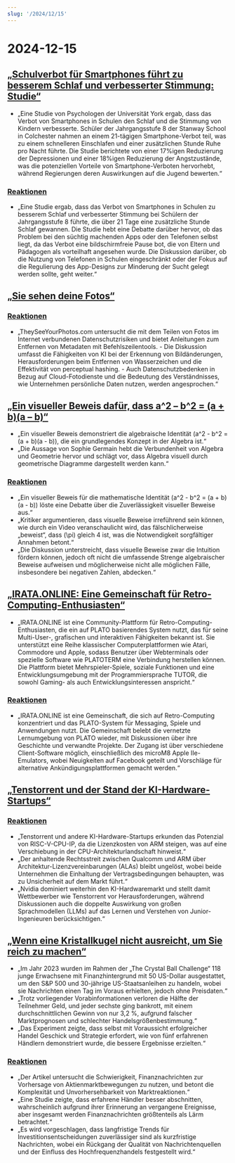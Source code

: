 ```yaml
---
slug: '/2024/12/15'
---
```


# 2024-12-15

## [„Schulverbot für Smartphones führt zu besserem Schlaf und verbesserter Stimmung: Studie“](https://www.york.ac.uk/news-and-events/news/2024/research/school-smartphone-ban-better-sleep/)

- „Eine Studie von Psychologen der Universität York ergab, dass das Verbot von Smartphones in Schulen den Schlaf und die Stimmung von Kindern verbesserte. Schüler der Jahrgangsstufe 8 der Stanway School in Colchester nahmen an einem 21-tägigen Smartphone-Verbot teil, was zu einem schnelleren Einschlafen und einer zusätzlichen Stunde Ruhe pro Nacht führte. Die Studie berichtete von einer 17%igen Reduzierung der Depressionen und einer 18%igen Reduzierung der Angstzustände, was die potenziellen Vorteile von Smartphone-Verboten hervorhebt, während Regierungen deren Auswirkungen auf die Jugend bewerten.“

### [Reaktionen](https://news.ycombinator.com/item?id=42420352)

- „Eine Studie ergab, dass das Verbot von Smartphones in Schulen zu besserem Schlaf und verbesserter Stimmung bei Schülern der Jahrgangsstufe 8 führte, die über 21 Tage eine zusätzliche Stunde Schlaf gewannen. Die Studie hebt eine Debatte darüber hervor, ob das Problem bei den süchtig machenden Apps oder den Telefonen selbst liegt, da das Verbot eine bildschirmfreie Pause bot, die von Eltern und Pädagogen als vorteilhaft angesehen wurde. Die Diskussion darüber, ob die Nutzung von Telefonen in Schulen eingeschränkt oder der Fokus auf die Regulierung des App-Designs zur Minderung der Sucht gelegt werden sollte, geht weiter.“

## [„Sie sehen deine Fotos“](https://theyseeyourphotos.com/)

### [Reaktionen](https://news.ycombinator.com/item?id=42419469)

- „TheySeeYourPhotos.com untersucht die mit dem Teilen von Fotos im Internet verbundenen Datenschutzrisiken und bietet Anleitungen zum Entfernen von Metadaten mit Befehlszeilentools. - Die Diskussion umfasst die Fähigkeiten von KI bei der Erkennung von Bildänderungen, Herausforderungen beim Entfernen von Wasserzeichen und die Effektivität von perceptual hashing. - Auch Datenschutzbedenken in Bezug auf Cloud-Fotodienste und die Bedeutung des Verständnisses, wie Unternehmen persönliche Daten nutzen, werden angesprochen.“

## [„Ein visueller Beweis dafür, dass a^2 – b^2 = (a + b)(a – b)“](https://www.futilitycloset.com/2024/12/15/tidy-2/)

- „Ein visueller Beweis demonstriert die algebraische Identität \(a^2 - b^2 = (a + b)(a - b)\), die ein grundlegendes Konzept in der Algebra ist.“
- „Die Aussage von Sophie Germain hebt die Verbundenheit von Algebra und Geometrie hervor und schlägt vor, dass Algebra visuell durch geometrische Diagramme dargestellt werden kann.“

### [Reaktionen](https://news.ycombinator.com/item?id=42423409)

- „Ein visueller Beweis für die mathematische Identität \(a^2 - b^2 = (a + b)(a - b)\) löste eine Debatte über die Zuverlässigkeit visueller Beweise aus.“
- „Kritiker argumentieren, dass visuelle Beweise irreführend sein können, wie durch ein Video veranschaulicht wird, das fälschlicherweise „beweist“, dass \(\pi\) gleich 4 ist, was die Notwendigkeit sorgfältiger Annahmen betont.“
- „Die Diskussion unterstreicht, dass visuelle Beweise zwar die Intuition fördern können, jedoch oft nicht die umfassende Strenge algebraischer Beweise aufweisen und möglicherweise nicht alle möglichen Fälle, insbesondere bei negativen Zahlen, abdecken.“

## [„IRATA.ONLINE: Eine Gemeinschaft für Retro-Computing-Enthusiasten“](https://irata.online/)

- „IRATA.ONLINE ist eine Community-Plattform für Retro-Computing-Enthusiasten, die ein auf PLATO basierendes System nutzt, das für seine Multi-User-, grafischen und interaktiven Fähigkeiten bekannt ist. Sie unterstützt eine Reihe klassischer Computerplattformen wie Atari, Commodore und Apple, sodass Benutzer über Webterminals oder spezielle Software wie PLATOTERM eine Verbindung herstellen können. Die Plattform bietet Mehrspieler-Spiele, soziale Funktionen und eine Entwicklungsumgebung mit der Programmiersprache TUTOR, die sowohl Gaming- als auch Entwicklungsinteressen anspricht.“

### [Reaktionen](https://news.ycombinator.com/item?id=42418982)

- „IRATA.ONLINE ist eine Gemeinschaft, die sich auf Retro-Computing konzentriert und das PLATO-System für Messaging, Spiele und Anwendungen nutzt. Die Gemeinschaft belebt die vernetzte Lernumgebung von PLATO wieder, mit Diskussionen über ihre Geschichte und verwandte Projekte. Der Zugang ist über verschiedene Client-Software möglich, einschließlich des microM8 Apple IIe-Emulators, wobei Neuigkeiten auf Facebook geteilt und Vorschläge für alternative Ankündigungsplattformen gemacht werden.“

## [„Tenstorrent und der Stand der KI-Hardware-Startups“](https://irrationalanalysis.substack.com/p/tenstorrent-and-the-state-of-ai-hardware)

### [Reaktionen](https://news.ycombinator.com/item?id=42421157)

- „Tenstorrent und andere KI-Hardware-Startups erkunden das Potenzial von RISC-V-CPU-IP, da die Lizenzkosten von ARM steigen, was auf eine Verschiebung in der CPU-Architekturlandschaft hinweist.“
- „Der anhaltende Rechtsstreit zwischen Qualcomm und ARM über Architektur-Lizenzvereinbarungen (ALAs) bleibt ungelöst, wobei beide Unternehmen die Einhaltung der Vertragsbedingungen behaupten, was zu Unsicherheit auf dem Markt führt.“
- „Nvidia dominiert weiterhin den KI-Hardwaremarkt und stellt damit Wettbewerber wie Tenstorrent vor Herausforderungen, während Diskussionen auch die doppelte Auswirkung von großen Sprachmodellen (LLMs) auf das Lernen und Verstehen von Junior-Ingenieuren berücksichtigen.“

## [„Wenn eine Kristallkugel nicht ausreicht, um Sie reich zu machen“](https://elmwealth.com/crystal-ball/)

- „Im Jahr 2023 wurden im Rahmen der „The Crystal Ball Challenge“ 118 junge Erwachsene mit Finanzhintergrund mit 50 US-Dollar ausgestattet, um den S&P 500 und 30-jährige US-Staatsanleihen zu handeln, wobei sie Nachrichten einen Tag im Voraus erhielten, jedoch ohne Preisdaten.“
- „Trotz vorliegender Vorabinformationen verloren die Hälfte der Teilnehmer Geld, und jeder sechste ging bankrott, mit einem durchschnittlichen Gewinn von nur 3,2 %, aufgrund falscher Marktprognosen und schlechter Handelsgrößenbestimmung.“
- „Das Experiment zeigte, dass selbst mit Voraussicht erfolgreicher Handel Geschick und Strategie erfordert, wie von fünf erfahrenen Händlern demonstriert wurde, die bessere Ergebnisse erzielten.“

### [Reaktionen](https://news.ycombinator.com/item?id=42422077)

- „Der Artikel untersucht die Schwierigkeit, Finanznachrichten zur Vorhersage von Aktienmarktbewegungen zu nutzen, und betont die Komplexität und Unvorhersehbarkeit von Marktreaktionen.“
- „Eine Studie zeigte, dass erfahrene Händler besser abschnitten, wahrscheinlich aufgrund ihrer Erinnerung an vergangene Ereignisse, aber insgesamt werden Finanznachrichten größtenteils als Lärm betrachtet.“
- „Es wird vorgeschlagen, dass langfristige Trends für Investitionsentscheidungen zuverlässiger sind als kurzfristige Nachrichten, wobei ein Rückgang der Qualität von Nachrichtenquellen und der Einfluss des Hochfrequenzhandels festgestellt wird.“

<head>
  <meta property="og:title" content="„Schulverbot für Smartphones führt zu besserem Schlaf und verbesserter Stimmung: Studie“" />
  <meta property="og:type" content="website" />
  <meta property="og:image" content="https://og.cho.sh/api/og/?title=%E2%80%9ESchulverbot%20f%C3%BCr%20Smartphones%20f%C3%BChrt%20zu%20besserem%20Schlaf%20und%20verbesserter%20Stimmung%3A%20Studie%E2%80%9C&subheading=Sonntag%2C%2015.%20Dezember%202024%3A%20Hacker%20News%20Zusammenfassung" />
</head>
